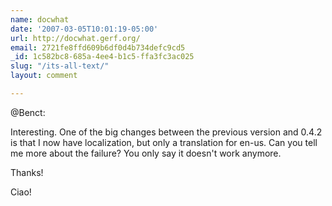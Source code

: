 ```yaml
---
name: docwhat
date: '2007-03-05T10:01:19-05:00'
url: http://docwhat.gerf.org/
email: 2721fe8ffd609b6df0d4b734defc9cd5
_id: 1c582bc8-685a-4ee4-b1c5-ffa3fc3ac025
slug: "/its-all-text/"
layout: comment

---
```


@Benct:

Interesting.  One of the big changes between the previous version and 0.4.2 is that I now have localization, but only a translation for en-us.  Can you tell me more about the failure?  You only say it doesn't work anymore.

Thanks!

Ciao!
